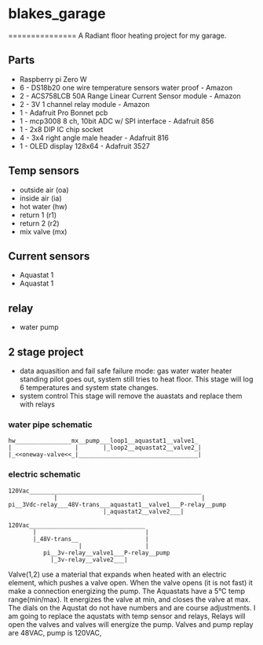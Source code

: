 # blakes_garage
===============
A Radiant floor heating project for my garage.
## Parts
  * Raspberry pi Zero W
  * 6 - DS18b20 one wire temperature sensors water proof - Amazon
  * 2 - ACS758LCB 50A Range Linear Current Sensor module - Amazon
  * 2 - 3V 1 channel relay module - Amazon 
  * 1 - Adafruit Pro Bonnet pcb
  * 1 - mcp3008 8 ch, 10bit ADC w/ SPI interface  - Adafruit 856
  * 1 - 2x8 DIP IC chip socket 
  * 4 - 3x4 right angle male header - Adafruit 816 
  * 1 - OLED display 128x64 - Adafruit 3527

## Temp sensors
  * outside air   (oa)
  * inside air    (ia)
  * hot water     (hw)
  * return 1      (r1)
  * return 2      (r2)
  * mix valve     (mx)

## Current sensors
  * Aquastat 1
  * Aquastat 1
  
## relay
  * water pump

## 2 stage project 
  * data aquasition and fail safe
     failure mode: gas water water heater standing pilot goes out, system still tries to heat floor. This stage will log 6 temperatures and system state changes.
  * system control
     This stage will remove the auastats and replace them with relays

### water pipe schematic
```
hw________________mx__pump___loop1__aquastat1__valve1_
|                  |       |_loop2__aquastat2__valve2_| 
|_<<oneway-valve<<_|__________________________________|
```
### electric schematic
```
120Vac_________________________________________________
             |                                         |
pi__3Vdc-relay___48V-trans___aquastat1__valve1___P-relay__pump
                           |_aquastat2__valve2___|
```
```
120Vac_________________________________
       |                               |
       |_48V-trans__                   |
                    |                  |
          pi__3v-relay__valve1___P-relay__pump
            |_3v-relay__valve2___|
```


   Valve(1,2) use a material that expands when heated with an electric element, which pushes a valve open. When the valve opens (it is not fast) it make a connection energizing the pump. The Aquastats have a 5&deg;C temp range(min/max). It energizes the valve at min, and closes the valve at max. The dials on the Aqustat do not have numbers and are course adjustments.
    I am going to replace the aqustats with temp sensor and relays, Relays will open the valves and valves will energize the pump. Valves and pump replay are 48VAC, pump is 120VAC, 
